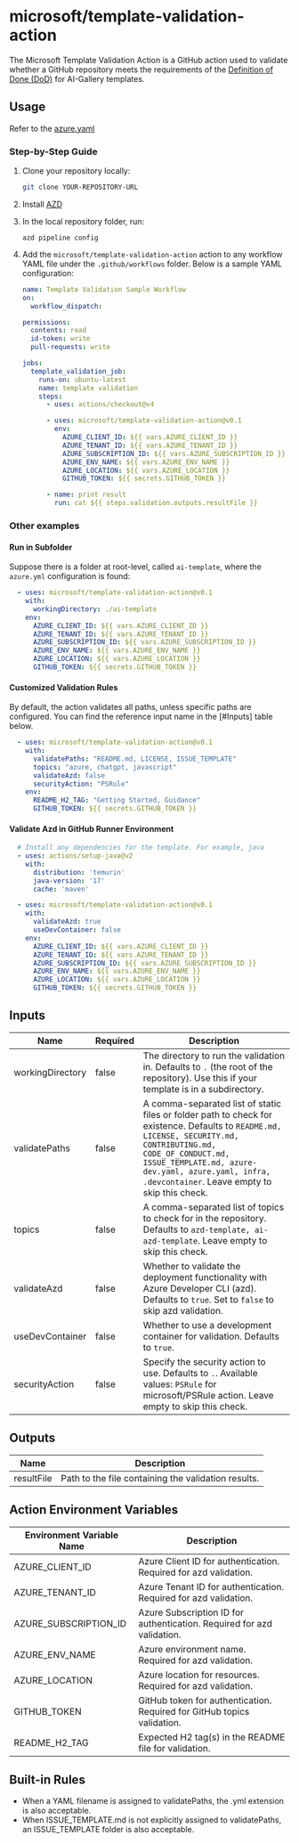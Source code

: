 # microsoft/template-validation-action

The Microsoft Template Validation Action is a GitHub action used to validate whether a GitHub repository meets the requirements of the [Definition of Done (DoD)](https://github.com/Azure-Samples/azd-template-artifacts/blob/main/docs/development-guidelines/definition-of-done.md#definition-of-done-dod) for AI-Gallery templates.

## Usage

Refer to the [azure.yaml](https://github.com/microsoft/template-validation-action/blob/main/action.yml)

### Step-by-Step Guide

1. Clone your repository locally:

    ```sh
    git clone YOUR-REPOSITORY-URL 
    ```

2. Install [AZD](https://learn.microsoft.com/en-us/azure/developer/azure-developer-cli/install-azd?tabs=winget-windows%2Cbrew-mac%2Cscript-linux&pivots=os-windows)

3. In the local repository folder, run:

    ```
    azd pipeline config
    ```

4. Add the `microsoft/template-validation-action` action to any workflow YAML file under the `.github/workflows` folder. Below is a sample YAML configuration:


    ```yaml
    name: Template Validation Sample Workflow
    on: 
      workflow_dispatch:

    permissions:
      contents: read
      id-token: write
      pull-requests: write

    jobs:
      template_validation_job:
        runs-on: ubuntu-latest
        name: template validation
        steps:
          - uses: actions/checkout@v4

          - uses: microsoft/template-validation-action@v0.1
            env:
              AZURE_CLIENT_ID: ${{ vars.AZURE_CLIENT_ID }}
              AZURE_TENANT_ID: ${{ vars.AZURE_TENANT_ID }}
              AZURE_SUBSCRIPTION_ID: ${{ vars.AZURE_SUBSCRIPTION_ID }}
              AZURE_ENV_NAME: ${{ vars.AZURE_ENV_NAME }}
              AZURE_LOCATION: ${{ vars.AZURE_LOCATION }}
              GITHUB_TOKEN: ${{ secrets.GITHUB_TOKEN }}

          - name: print result
            run: cat ${{ steps.validation.outputs.resultFile }}
    ```

### Other examples

#### Run in Subfolder

Suppose there is a folder at root-level, called `ai-template`, where the `azure.yml` configuration is found:

```yaml
  - uses: microsoft/template-validation-action@v0.1
    with:
      workingDirectory: ./ai-template
    env:
      AZURE_CLIENT_ID: ${{ vars.AZURE_CLIENT_ID }}
      AZURE_TENANT_ID: ${{ vars.AZURE_TENANT_ID }}
      AZURE_SUBSCRIPTION_ID: ${{ vars.AZURE_SUBSCRIPTION_ID }}
      AZURE_ENV_NAME: ${{ vars.AZURE_ENV_NAME }}
      AZURE_LOCATION: ${{ vars.AZURE_LOCATION }}
      GITHUB_TOKEN: ${{ secrets.GITHUB_TOKEN }}
```

#### Customized Validation Rules

By default, the action validates all paths, unless specific paths are configured. You can find the reference input name in the [#Inputs] table below. 

```yaml
  - uses: microsoft/template-validation-action@v0.1
    with:
      validatePaths: "README.md, LICENSE, ISSUE_TEMPLATE"
      topics: "azure, chatgpt, javascript"
      validateAzd: false
      securityAction: "PSRule"
    env:
      README_H2_TAG: "Getting Started, Guidance"
      GITHUB_TOKEN: ${{ secrets.GITHUB_TOKEN }}
```

#### Validate Azd in GitHub Runner Environment
```yaml
  # Install any dependencies for the template. For example, java
  - uses: actions/setup-java@v2
    with:
      distribution: 'temurin'
      java-version: '17'
      cache: 'maven'

  - uses: microsoft/template-validation-action@v0.1
    with:
      validateAzd: true
      useDevContainer: false
    env:
      AZURE_CLIENT_ID: ${{ vars.AZURE_CLIENT_ID }}
      AZURE_TENANT_ID: ${{ vars.AZURE_TENANT_ID }}
      AZURE_SUBSCRIPTION_ID: ${{ vars.AZURE_SUBSCRIPTION_ID }}
      AZURE_ENV_NAME: ${{ vars.AZURE_ENV_NAME }}
      AZURE_LOCATION: ${{ vars.AZURE_LOCATION }}
      GITHUB_TOKEN: ${{ secrets.GITHUB_TOKEN }}
```

## Inputs

| Name                      | Required | Description                       |
| ------------------------- | -------- | ----------------------------------|
| workingDirectory         | false    | The directory to run the validation in. Defaults to `.` (the root of the repository). Use this if your template is in a subdirectory. |
| validatePaths             | false    | A comma-separated list of static files or folder path to check for existence. Defaults to `README.md, LICENSE, SECURITY.md, CONTRIBUTING.md, CODE_OF_CONDUCT.md, ISSUE_TEMPLATE.md, azure-dev.yaml, azure.yaml, infra, .devcontainer`. Leave empty to skip this check. |
| topics                    | false    | A comma-separated list of topics to check for in the repository. Defaults to `azd-template, ai-azd-template`. Leave empty to skip this check. |
| validateAzd               | false    | Whether to validate the deployment functionality with Azure Developer CLI (azd). Defaults to `true`. Set to `false` to skip azd validation. |
| useDevContainer           | false    | Whether to use a development container for validation. Defaults to `true`. |
| securityAction            | false    | Specify the security action to use. Defaults to `.`. Available values: `PSRule` for microsoft/PSRule action. Leave empty to skip this check. |

## Outputs

| Name         | Description                                             |
| ------------ | ------------------------------------------------------- |
| resultFile   | Path to the file containing the validation results.     |

## Action Environment Variables

| Environment Variable Name   | Description                                                             |
| --------------------------- | ----------------------------------------------------------------------- |
| AZURE_CLIENT_ID             | Azure Client ID for authentication. Required for azd validation.        |
| AZURE_TENANT_ID             | Azure Tenant ID for authentication. Required for azd validation.        |
| AZURE_SUBSCRIPTION_ID       | Azure Subscription ID for authentication. Required for azd validation.  |
| AZURE_ENV_NAME              | Azure environment name. Required for azd validation.                    |
| AZURE_LOCATION              | Azure location for resources. Required for azd validation.              |
| GITHUB_TOKEN                | GitHub token for authentication. Required for GitHub topics validation. |
| README_H2_TAG               | Expected H2 tag(s) in the README file for validation.                   |

## Built-in Rules

* When a YAML filename is assigned to validatePaths, the .yml extension is also acceptable. 
* When ISSUE_TEMPLATE.md is not explicitly assigned to validatePaths, an ISSUE_TEMPLATE folder is also acceptable.
